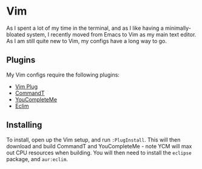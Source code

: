 # Vim

As I spent a lot of my time in the terminal, and as I like having a minimally-bloated system, I recently moved from Emacs to Vim as my main text editor. As I am still quite new to Vim, my configs have a long way to go.

## Plugins

My Vim configs require the following plugins:

- [Vim Plug](https://github.com/junegunn/vim-plug)
- [CommandT](https://github.com/wincent/command-t)
- [YouCompleteMe](https://github.com/valloric/youcompleteme)
- [Eclim](https://aur.archlinux.org/packages/eclim/)

## Installing

To install, open up the Vim setup, and run `:PlugInstall`. This will then download and build CommandT and YouCompleteMe - note YCM will max out CPU resources when building. You will then need to install the `eclipse` package, and `aur:eclim`.
